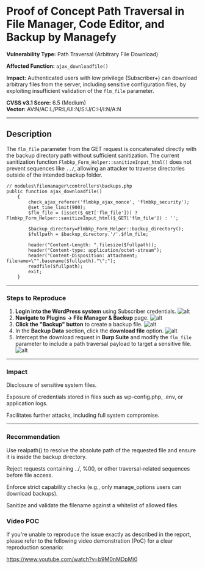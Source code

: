 # Proof of Concept Path Traversal in File Manager, Code Editor, and Backup by Managefy 
**Vulnerability Type:** Path Traversal (Arbitrary File Download)

**Affected Function:** `ajax_downloadfile()` 

**Impact:** Authenticated users with low privilege (Subscriber+) can download arbitrary files from the server, including sensitive configuration files, by exploiting insufficient validation of the `flm_file` parameter.  

**CVSS v3.1 Score:** 6.5 (Medium)   
**Vector:** AV:N/AC:L/PR:L/UI:N/S:U/C:H/I:N/A:N

---
## Description

The `flm_file` parameter from the GET request is concatenated directly with the backup directory path without sufficient sanitization. The current sanitization function `Flmbkp_Form_Helper::sanitizeInput_html()` does not prevent sequences like `../`, allowing an attacker to traverse directories outside of the intended backup folder.

```  modules\filemanager\controllers\backups.php
// modules\filemanager\controllers\backups.php
public function ajax_downloadfile()
    {
        check_ajax_referer('flmbkp_ajax_nonce', 'flmbkp_security');
        @set_time_limit(900);
        $flm_file = (isset($_GET['flm_file'])) ? Flmbkp_Form_Helper::sanitizeInput_html($_GET['flm_file']) : '';
        
        $backup_directory=Flmbkp_Form_Helper::backup_directory();
        $fullpath = $backup_directory.'/'.$flm_file;
        
        header("Content-Length: ".filesize($fullpath));
        header("Content-type: application/octet-stream");
        header("Content-Disposition: attachment; filename=\"".basename($fullpath)."\";");
        readfile($fullpath);
        exit;
    }
```

---
### Steps to Reproduce

1.  **Login into the WordPress system** using Subscriber credentials.
![alt](./img/1.png)
2.  **Navigate to Plugins → File Manager & Backup** page.
![alt](./img/2.png)
3.  **Click the "Backup" button** to create a backup file.
![alt](./img/3.png)
4.  In the **Backup Data** section, click the **download file** option.
![alt](./img/4.png)  
5.  Intercept the download request in **Burp Suite** and modify the `flm_file` parameter to include a path traversal payload to target a sensitive file.  
![alt](./img/5.png)

---
### Impact

Disclosure of sensitive system files.

Exposure of credentials stored in files such as wp-config.php, .env, or application logs.

Facilitates further attacks, including full system compromise.

---
### Recommendation
Use realpath() to resolve the absolute path of the requested file and ensure it is inside the backup directory.

Reject requests containing ../, %00, or other traversal-related sequences before file access.

Enforce strict capability checks (e.g., only manage_options users can download backups).

Sanitize and validate the filename against a whitelist of allowed files.

### Video POC
If you're unable to reproduce the issue exactly as described in the report, please refer to the following video demonstration (PoC) for a clear reproduction scenario:

https://www.youtube.com/watch?v=b9M0nMDpMi0
